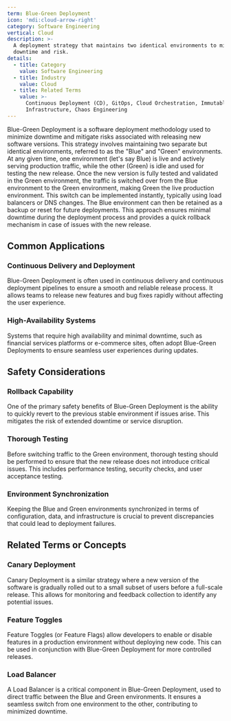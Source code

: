 ```yaml
---
term: Blue-Green Deployment
icon: 'mdi:cloud-arrow-right'
category: Software Engineering
vertical: Cloud
description: >-
  A deployment strategy that maintains two identical environments to minimize
  downtime and risk.
details:
  - title: Category
    value: Software Engineering
  - title: Industry
    value: Cloud
  - title: Related Terms
    value: >-
      Continuous Deployment (CD), GitOps, Cloud Orchestration, Immutable
      Infrastructure, Chaos Engineering
---
```

Blue-Green Deployment is a software deployment methodology used to minimize downtime and mitigate risks associated with releasing new software versions. This strategy involves maintaining two separate but identical environments, referred to as the "Blue" and "Green" environments. At any given time, one environment (let's say Blue) is live and actively serving production traffic, while the other (Green) is idle and used for testing the new release. Once the new version is fully tested and validated in the Green environment, the traffic is switched over from the Blue environment to the Green environment, making Green the live production environment. This switch can be implemented instantly, typically using load balancers or DNS changes. The Blue environment can then be retained as a backup or reset for future deployments. This approach ensures minimal downtime during the deployment process and provides a quick rollback mechanism in case of issues with the new release.

## Common Applications

### Continuous Delivery and Deployment
Blue-Green Deployment is often used in continuous delivery and continuous deployment pipelines to ensure a smooth and reliable release process. It allows teams to release new features and bug fixes rapidly without affecting the user experience.

### High-Availability Systems
Systems that require high availability and minimal downtime, such as financial services platforms or e-commerce sites, often adopt Blue-Green Deployments to ensure seamless user experiences during updates.

## Safety Considerations

### Rollback Capability
One of the primary safety benefits of Blue-Green Deployment is the ability to quickly revert to the previous stable environment if issues arise. This mitigates the risk of extended downtime or service disruption.

### Thorough Testing
Before switching traffic to the Green environment, thorough testing should be performed to ensure that the new release does not introduce critical issues. This includes performance testing, security checks, and user acceptance testing.

### Environment Synchronization
Keeping the Blue and Green environments synchronized in terms of configuration, data, and infrastructure is crucial to prevent discrepancies that could lead to deployment failures.

## Related Terms or Concepts

### Canary Deployment
Canary Deployment is a similar strategy where a new version of the software is gradually rolled out to a small subset of users before a full-scale release. This allows for monitoring and feedback collection to identify any potential issues.

### Feature Toggles
Feature Toggles (or Feature Flags) allow developers to enable or disable features in a production environment without deploying new code. This can be used in conjunction with Blue-Green Deployment for more controlled releases.

### Load Balancer
A Load Balancer is a critical component in Blue-Green Deployment, used to direct traffic between the Blue and Green environments. It ensures a seamless switch from one environment to the other, contributing to minimized downtime.
